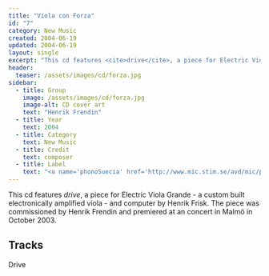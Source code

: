 ```yaml
---
title: "Viola con Forza"
id: "7"
category: New Music
created: 2004-06-19
updated: 2004-06-19
layout: single
excerpt: "This cd features <cite>drive</cite>, a piece for Electric Viola Grande - a custom built electronically amplified viola - and computer by Henrik Frisk. The piece was commissioned by Henrik Frendin and premiered at an concert in Malm&ouml; in October 2003."
header: 
  teaser: /assets/images/cd/forza.jpg
sidebar:
  - title: Group
    image: /assets/images/cd/forza.jpg
    image-alt: CD cover art
    text: "Henrik Frendin"
  - title: Year
    text: 2004
  - title: Category
    text: New Music
  - title: Credit
    text: composer
  - title: Label
    text: "<a name='phonoSuecia' href='http://www.mic.stim.se/avd/mic/prod/phono.nsf'>Phono Suecia</a> PSCD 151"
---
```


This cd features <cite>drive</cite>, a piece for Electric Viola Grande - a custom built electronically amplified viola - and computer by Henrik Frisk. The piece was commissioned by Henrik Frendin and premiered at an concert in Malm&ouml; in October 2003.
<h2>Tracks</h2>
Drive

